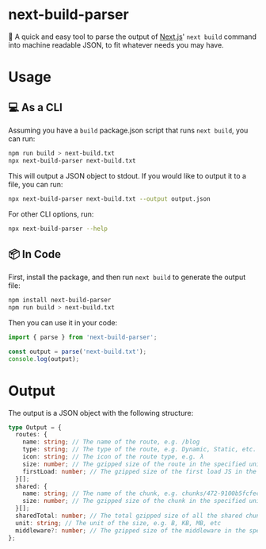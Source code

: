# next-build-parser

🚀 A quick and easy tool to parse the output of [Next.js](https://github.com/vercel/next.js)' `next build` command into machine readable JSON, to fit whatever needs you may have.

# Usage

## 💻 As a CLI

Assuming you have a `build` package.json script that runs `next build`, you can run:

```bash
npm run build > next-build.txt
npx next-build-parser next-build.txt
```

This will output a JSON object to stdout. If you would like to output it to a file, you can run:

```bash
npx next-build-parser next-build.txt --output output.json
```

For other CLI options, run:

```bash
npx next-build-parser --help
```

## 📦 In Code

First, install the package, and then run `next build` to generate the output file:

```bash
npm install next-build-parser
npm run build > next-build.txt
```

Then you can use it in your code:

```typescript
import { parse } from 'next-build-parser';

const output = parse('next-build.txt');
console.log(output);
```

# Output

The output is a JSON object with the following structure:

```typescript
type Output = {
  routes: {
    name: string; // The name of the route, e.g. /blog
    type: string; // The type of the route, e.g. Dynamic, Static, etc.
    icon: string; // The icon of the route type, e.g. λ
    size: number; // The gzipped size of the route in the specified unit, e.g. 1000
    firstLoad: number; // The gzipped size of the first load JS in the specified unit, e.g. 1000
  }[];
  shared: {
    name: string; // The name of the chunk, e.g. chunks/472-9100b5fcfec8f88c.js
    size: number; // The gzipped size of the chunk in the specified unit, e.g. 1000
  }[];
  sharedTotal: number; // The total gzipped size of all the shared chunks in the specified unit, e.g. 1000
  unit: string; // The unit of the size, e.g. B, KB, MB, etc
  middleware?: number; // The gzipped size of the middleware in the specified unit, e.g. 1000
};
```
